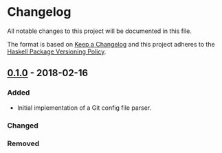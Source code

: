 # Changelog

All notable changes to this project will be documented in this file.

The format is based on [Keep a Changelog](http://keepachangelog.com/en/1.0.0/)
and this project adheres to the [Haskell Package Versioning Policy](https://pvp.haskell.org/).

## [0.1.0] - 2018-02-16

### Added

  - Initial implementation of a Git config file parser.

### Changed

### Removed

[0.1.0]: https://github.com/dogonthehorizon/git-config/tree/0.1.0
